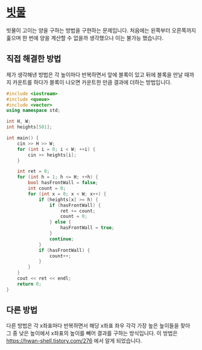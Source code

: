 # [빗물](https://www.acmicpc.net/problem/14719)

빗물이 고이는 양을 구하는 방법을 구현하는 문제입니다.
처음에는 왼쪽부터 오른쪽까지 훑으며 한 번에 양을 계산할 수 없을까 생각했으나 이는 불가능 했습니다.

## 직접 해결한 방법

제가 생각해낸 방법은 각 높이마다 반복하면서 앞에 블록이 있고 뒤에 블록을 만날 때까지 카운트를 하다가 블록이 나오면 카운트한 만큼 결과에 더하는 방법입니다.

```c++
#include <iostream>
#include <queue>
#include <vector>
using namespace std;

int H, W;
int heights[501];

int main() {
    cin >> H >> W;
    for (int i = 0; i < W; ++i) {
        cin >> heights[i];
    }

    int ret = 0;
    for (int h = 1; h <= H; ++h) {
        bool hasFrontWall = false;
        int count = 0;
        for (int x = 0; x < W; x++) {
            if (heights[x] >= h) {
                if (hasFrontWall) {
                    ret += count;
                    count = 0;
                } else {
                    hasFrontWall = true;
                }
                continue;
            }
            if (hasFrontWall) {
                count++;
            }
        }
    }
    cout << ret << endl;
    return 0;
}
```

## 다른 방법

다른 방법은 각 x좌표마다 반복하면서 해당 x좌표 좌우 각각 가장 높은 높이들을 찾아 그 중 낮은 높이에서 x좌표의 높이를 빼어 결과를 구하는 방식입니다.
이 방법은 https://hwan-shell.tistory.com/276 에서 알게 되었습니다.
